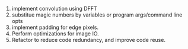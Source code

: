 1) implement convolution using DFFT 
2) substitue magic numbers by variables or program args/command line opts
3) implement padding for edge pixels.
4) Perform optimizations for image IO. 
5) Refactor to reduce code redundancy, and improve code reuse.
